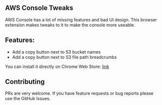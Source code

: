 AWS Console Tweaks
----------

AWS Console has a lot of missing features and bad UI design. This browser extension makes tweaks to it to make the console more useable.

## Features:
* Add a copy button next to S3 bucket names
* Add a copy button next to S3 file path breadcrumbs

You can install it directly on Chrome Web Store: [link](https://chrome.google.com/webstore/detail/amdncfaligiipffldgnhomecghokodke/)

## Contributing 
PRs are very welcome. If you have feature requests or bug reports please use the GitHub Issues.
